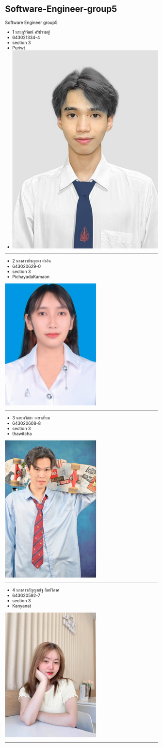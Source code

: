 # Software-Engineer-group5
Software Engineer group5


* 1 นายภูริวัฒน์ ศรีปราชญ์
* 643021334-4
* section 3
* Puriwt
* ![image](https://github.com/Puriwt/Software-Engineer-group5/blob/main/media/puriwat.jpeg)
---
* 2 นางสาวพิชญะดา คำอ้น
* 643020629-0
* section 3
* PichayadaKamaon
<img src="https://github.com/Puriwt/Software-Engineer-group5/blob/main/media/Pichayada.PNG" width="300">

---
* 3 นายทวิชชา วงษาเทียม
* 643020608-8
* section 3
* thawitcha

<img src="https://github.com/Puriwt/Software-Engineer-group5/raw/main/media/thawitcha.png" width="300">

---
* 4 นางสาวกัญญาณัฐ  ถิตย์วิลาศ
* 643020592-7
* section 3
* Kanyanat

<img src="https://github.com/Puriwt/Software-Engineer-group5/blob/main/media/kanyanat1.png" width="300">  

---
